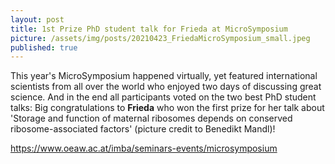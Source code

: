 ```yaml
---
layout: post
title: 1st Prize PhD student talk for Frieda at MicroSymposium
picture: /assets/img/posts/20210423_FriedaMicroSymposium_small.jpeg
published: true
---
```

This year's MicroSymposium happened virtually, yet featured international scientists from all over the world who enjoyed two days of discussing great science.
And in the end all participants voted on the two best PhD student talks: Big congratulations to **Frieda** who won the first prize for her talk about 'Storage and function of maternal ribosomes depends on conserved ribosome-associated factors' (picture credit to Benedikt Mandl)!

https://www.oeaw.ac.at/imba/seminars-events/microsymposium
